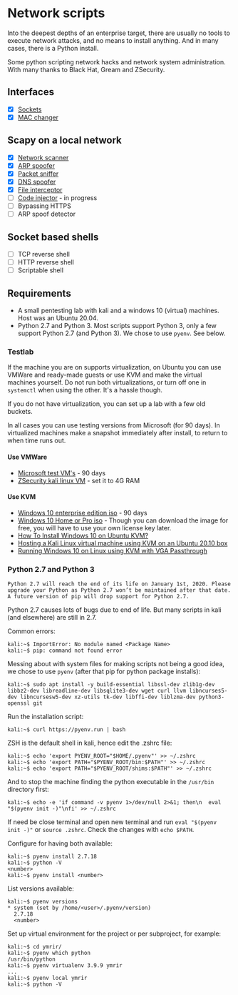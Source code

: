 # Network scripts

Into the deepest depths of an enterprise target, there are usually no tools to execute network attacks, and no means to install anything.
And in many cases, there is a Python install.

Some python scripting network hacks and network system administration.
With many thanks to Black Hat, Gream and ZSecurity.

## Interfaces
- [x] [Sockets](sockets)
- [x] [MAC changer](mac_changer)

## Scapy on a local network
- [x] [Network scanner](network_scanner)
- [x] [ARP spoofer](arp_spoofer)
- [x] [Packet sniffer](packet_sniffer)
- [x] [DNS spoofer](dns_spoofer)
- [x] [File interceptor](file_interceptor) 
- [ ] [Code injector](code_injector) - in progress
- [ ] Bypassing HTTPS
- [ ] ARP spoof detector

## Socket based shells
- [ ] TCP reverse shell
- [ ] HTTP reverse shell
- [ ] Scriptable shell

## Requirements

* A small pentesting lab with kali and a windows 10 (virtual) machines. Host was an Ubuntu 20.04. 
* Python 2.7 and Python 3. Most scripts support Python 3, only a few support Python 2.7 (and Python 3). We chose to use `pyenv`. See below.

### Testlab

If the machine you are on supports virtualization, on Ubuntu you can use VMWare and ready-made guests or use KVM and make the virtual machines yourself.
Do not run both virtualizations, or turn off one in `systemctl` when using the other. It's a hassle though.

If you do not have virtualization, you can set up a lab with a few old buckets.

In all cases you can use testing versions from Microsoft (for 90 days). In virtualized machines make a snapshot immediately after install, to return to when time runs out.

#### Use VMWare 
* [Microsoft test VM's](https://developer.microsoft.com/en-us/microsoft-edge/tools/vms/) - 90 days
* [ZSecurity kali linux VM](https://zsecurity.org/download-custom-kali/) - set it to 4G RAM

#### Use KVM
* [Windows 10 enterprise edition iso](https://www.microsoft.com/en-us/evalcenter/evaluate-windows-10-enterprise) - 90 days
* [Windows 10 Home or Pro iso](https://www.microsoft.com/en-in/software-download/windows10ISO) - Though you can download the image for free, you will have to use your own license key later.
* [How To Install Windows 10 on Ubuntu KVM?](https://getlabsdone.com/install-windows-10-on-ubuntu-kvm/)
* [Hosting a Kali Linux virtual machine using KVM on an Ubuntu 20.10 box](https://heds.nz/posts/hosting-kali-linux-kvm-ubuntu/)
* [Running Windows 10 on Linux using KVM with VGA Passthrough](https://www.heiko-sieger.info/running-windows-10-on-linux-using-kvm-with-vga-passthrough/)

### Python 2.7 and Python 3

```shell
Python 2.7 will reach the end of its life on January 1st, 2020. Please upgrade your Python as Python 2.7 won’t be maintained after that date. A future version of pip will drop support for Python 2.7.
```

Python 2.7 causes lots of bugs due to end of life. But many scripts in kali (and elsewhere) are still in 2.7.

Common errors:

```shell
kali:~$ ImportError: No module named <Package Name>
kali:~$ pip: command not found error
```

Messing about with system files for making scripts not being a good idea, we chose to use `pyenv` (after that pip for python package installs):

```shell
kali:~$ sudo apt install -y build-essential libssl-dev zlib1g-dev libbz2-dev libreadline-dev libsqlite3-dev wget curl llvm libncurses5-dev libncursesw5-dev xz-utils tk-dev libffi-dev liblzma-dev python3-openssl git
```

Run the installation script:

```shell
kali:~$ curl https://pyenv.run | bash
```

ZSH is the default shell in kali, hence edit the .zshrc file:

```shell
kali:~$ echo 'export PYENV_ROOT="$HOME/.pyenv"' >> ~/.zshrc
kali:~$ echo 'export PATH="$PYENV_ROOT/bin:$PATH"' >> ~/.zshrc
kali:~$ echo 'export PATH="$PYENV_ROOT/shims:$PATH"' >> ~/.zshrc
```

And to stop the machine finding the python executable in the `/usr/bin` directory first:
```shell
kali:~$ echo -e 'if command -v pyenv 1>/dev/null 2>&1; then\n  eval "$(pyenv init -)"\nfi' >> ~/.zshrc
```

If need be close terminal and open new terminal and run `eval "$(pyenv init -)"` or `source .zshrc`. 
Check the changes with `echo $PATH`.

Configure for having both available:

```shell
kali:~$ pyenv install 2.7.18
kali:~$ python -V
<number>
kali:~$ pyenv install <number>
```

List versions available:
```shell
kali:~$ pyenv versions     
* system (set by /home/<user>/.pyenv/version)
  2.7.18
  <number>
```

Set up virtual environment for the project or per subproject, for example:

```shell
kali:~$ cd ymrir/
kali:~$ pyenv which python
/usr/bin/python
kali:~$ pyenv virtualenv 3.9.9 ymrir
...
kali:~$ pyenv local ymrir
kali:~$ python -V
```
